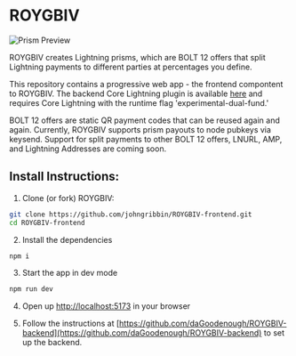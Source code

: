 # ROYGBIV

![Prism Preview](https://i.imgur.com/heUckq4.jpg)

ROYGBIV creates Lightning prisms, which are BOLT 12 offers that split Lightning payments to different parties at percentages you define.

This repository contains a progressive web app - the frontend compontent to ROYGBIV. The backend Core Lightning plugin is available [here](https://github.com/daGoodenough/ROYGBIV-backend) and requires Core Lightning with the runtime flag 'experimental-dual-fund.' 

BOLT 12 offers are static QR payment codes that can be reused again and again. Currently, ROYGBIV supports prism payouts to node pubkeys via keysend. Support for split payments to other BOLT 12 offers, LNURL, AMP, and Lightning Addresses are coming soon. 

## Install Instructions:

1. Clone (or fork) ROYGBIV:

```bash
git clone https://github.com/johngribbin/ROYGBIV-frontend.git
cd ROYGBIV-frontend
```

2. Install the dependencies

```bash
npm i
```

3. Start the app in dev mode

```bash
npm run dev
```

4. Open up [http://localhost:5173](http://localhost:5173) in your browser

5. Follow the instructions at [https://github.com/daGoodenough/ROYGBIV-backend](https://github.com/daGoodenough/ROYGBIV-backend) to set up the backend. 
